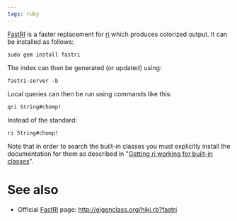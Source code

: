 ```yaml
---
tags: ruby
---
```


[FastRI](/wiki/FastRI) is a faster replacement for [ri](/wiki/ri) which produces colorized output. It can be installed as follows:

    sudo gem install fastri

The index can then be generated (or updated) using:

    fastri-server -b

Local queries can then be run using commands like this:

    qri String#chomp!

Instead of the standard:

    ri String#chomp!

Note that in order to search the built-in classes you must explicitly install the documentation for them as described in "[Getting ri working for built-in classes](/wiki/Getting_ri_working_for_built-in_classes)".

# See also

-   Official [FastRI](/wiki/FastRI) page: <http://eigenclass.org/hiki.rb?fastri>

